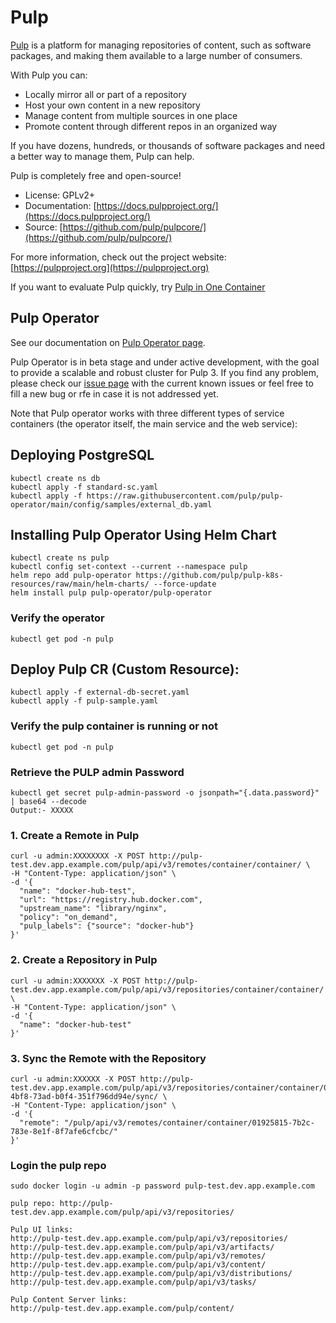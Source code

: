 # Pulp

[Pulp](https://pulpproject.org/) is a platform for managing repositories of content, such as software packages, and making them available to a large number of consumers.

With Pulp you can:

* Locally mirror all or part of a repository
* Host your own content in a new repository
* Manage content from multiple sources in one place
* Promote content through different repos in an organized way

If you have dozens, hundreds, or thousands of software packages and need a better way to manage them, Pulp can help.

Pulp is completely free and open-source!

* License: GPLv2+
* Documentation: [https://docs.pulpproject.org/](https://docs.pulpproject.org/)
* Source: [https://github.com/pulp/pulpcore/](https://github.com/pulp/pulpcore/)

For more information, check out the project website: [https://pulpproject.org](https://pulpproject.org)

If you want to evaluate Pulp quickly, try [Pulp in One Container](https://pulpproject.org/pulp-in-one-container/)

## Pulp Operator

See our documentation on [Pulp Operator page](https://docs.pulpproject.org/pulp_operator/).

Pulp Operator is in beta stage and under active development, with the goal to provide a scalable and robust cluster for Pulp 3.
If you find any problem, please check our [issue page](https://github.com/pulp/pulp-operator/issues?q=is%3Aissue+is%3Aopen+label%3Ago-alpha) with the current known issues or feel free to fill a new bug or rfe in case it is not addressed yet.

Note that Pulp operator works with three different types of service containers (the operator itself, the main service and the web service):


## Deploying PostgreSQL

```
kubectl create ns db
kubectl apply -f standard-sc.yaml
kubectl apply -f https://raw.githubusercontent.com/pulp/pulp-operator/main/config/samples/external_db.yaml
```

## Installing Pulp Operator Using Helm Chart 

```
kubectl create ns pulp
kubectl config set-context --current --namespace pulp
helm repo add pulp-operator https://github.com/pulp/pulp-k8s-resources/raw/main/helm-charts/ --force-update
helm install pulp pulp-operator/pulp-operator
```

### Verify the operator 

```
kubectl get pod -n pulp
```


## Deploy Pulp CR (Custom Resource):

```
kubectl apply -f external-db-secret.yaml
kubectl apply -f pulp-sample.yaml
```
### Verify the pulp container is running or not 

```
kubectl get pod -n pulp
```

### Retrieve the PULP admin Password

```
kubectl get secret pulp-admin-password -o jsonpath="{.data.password}" | base64 --decode
Output:- XXXXX
```
### 1. Create a Remote in Pulp

```
curl -u admin:XXXXXXXX -X POST http://pulp-test.dev.app.example.com/pulp/api/v3/remotes/container/container/ \
-H "Content-Type: application/json" \
-d '{
  "name": "docker-hub-test",
  "url": "https://registry.hub.docker.com",
  "upstream_name": "library/nginx",
  "policy": "on_demand",
  "pulp_labels": {"source": "docker-hub"}
}'
```

### 2. Create a Repository in Pulp

```
curl -u admin:XXXXXXX -X POST http://pulp-test.dev.app.example.com/pulp/api/v3/repositories/container/container/ \
-H "Content-Type: application/json" \
-d '{
  "name": "docker-hub-test"
}'
```

###  3. Sync the Remote with the Repository

```
curl -u admin:XXXXXX -X POST http://pulp-test.dev.app.example.com/pulp/api/v3/repositories/container/container/01925816-4bf8-73ad-b0f4-351f796dd94e/sync/ \
-H "Content-Type: application/json" \
-d '{
  "remote": "/pulp/api/v3/remotes/container/container/01925815-7b2c-783e-8e1f-8f7afe6cfcbc/"
}'
```
### Login the pulp repo

```
sudo docker login -u admin -p password pulp-test.dev.app.example.com
```

```
pulp repo: http://pulp-test.dev.app.example.com/pulp/api/v3/repositories/
```
```
Pulp UI links: 
http://pulp-test.dev.app.example.com/pulp/api/v3/repositories/
http://pulp-test.dev.app.example.com/pulp/api/v3/artifacts/
http://pulp-test.dev.app.example.com/pulp/api/v3/remotes/
http://pulp-test.dev.app.example.com/pulp/api/v3/content/
http://pulp-test.dev.app.example.com/pulp/api/v3/distributions/
http://pulp-test.dev.app.example.com/pulp/api/v3/tasks/

Pulp Content Server links:
http://pulp-test.dev.app.example.com/pulp/content/
```



